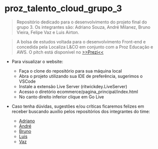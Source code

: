 # proz_talento_cloud_grupo_3
> Repositório dedicado para o desenvolvimento do projeto final do grupo 3. Os integrantes são: Adriano Souza, André Milanez, Bruno Vieira, Felipe Vaz e Luis Airton.

> A bolsa de estudos voltada para o desenvolvimento Front-end e concedida pela Localiza L&CO em conjunto com a Proz Educação e AWS.
> O pitch está disponível no [>>Prezi<<](https://prezi.com/view/tEiJC5k4PjfWMAegVskf/)
* Para visualizar o website:
    * Faça o clone do repositório para sua máquina local
    * Abra o projeto utilizando sua IDE de preferência, sugerimos o VSCode
    * Instale a extensão Live Server (ritwickdey.LiveServer)
    * Acesso o diretório ecommerce/pagina_principal/index.html
    * No canto direito inferior clique em Go Live

* Caso tenha dúvidas, sugestões e/ou críticas ficaremos felizes em receber buscando auxílio pelos repositórios dos integrantes do time:
    * [Adriano](https://github.com/Adriano94a)
    * [André](https://github.com/andremilanez71)
    * [Bruno](https://github.com/brunol77)
    * [Luis](https://github.com/DevLuisairton)
    * [Vaz](https://github.com/VazFelipe)